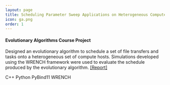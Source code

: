 ```yaml
---
layout: page
title: Scheduling Parameter Sweep Applications on Heterogeneous Compute Resources
icon: ga.png
order: 1 
---
```

#### Evolutionary Algorithms Course Project

Designed an evolutionary algorithm to schedule a set of file transfers
and tasks onto a heterogeneous set of compute hosts. Simulations 
developed using the WRENCH framework were used to evaluate
the schedule produced by the evolutionary algorithm.
[[Report]](https://github.com/ryantanaka/674_final_project_writeup/blob/master/writeup_with_revisions.pdf)

<span class="label label-info">C++</span>
<span class="label label-info">Python</span>
<span class="label label-default">PyBind11</span>
<span class="label label-default">WRENCH</span>
